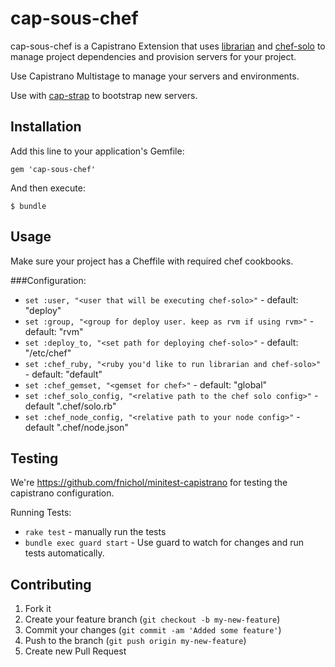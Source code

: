 # cap-sous-chef

  cap-sous-chef is a Capistrano Extension that uses [librarian](https://github.com/applicationsonline/librarian.git "chef-librarian")
and [chef-solo](https://github.com/opscode/chef "chef") to manage project dependencies and provision servers for your project.

Use Capistrano Multistage to manage your servers and environments.

Use with [cap-strap](https://github.com/substantial/cap-strap "cap-strap") to bootstrap new servers.

## Installation

Add this line to your application's Gemfile:

    gem 'cap-sous-chef'

And then execute:

    $ bundle

## Usage
  Make sure your project has a Cheffile with required chef cookbooks.

###Configuration:

* `set :user, "<user that will be executing chef-solo>"` - default: "deploy"
* `set :group, "<group for deploy user. keep as rvm if using rvm>"` - default: "rvm"
* `set :deploy_to, "<set path for deploying chef-solo>"` - default: "/etc/chef"
* `set :chef_ruby, "<ruby you'd like to run librarian and chef-solo>"` - default: "default"
* `set :chef_gemset, "<gemset for chef>"` - default: "global"
* `set :chef_solo_config, "<relative path to the chef solo config>"` - default ".chef/solo.rb"
* `set :chef_node_config, "<relative path to your node config>"` - default ".chef/node.json"

## Testing

 We're https://github.com/fnichol/minitest-capistrano for testing the capistrano
configuration.

Running Tests:

* `rake test` - manually run the tests
* `bundle exec guard start` - Use guard to watch for changes and run tests automatically.

## Contributing

1. Fork it
2. Create your feature branch (`git checkout -b my-new-feature`)
3. Commit your changes (`git commit -am 'Added some feature'`)
4. Push to the branch (`git push origin my-new-feature`)
5. Create new Pull Request
